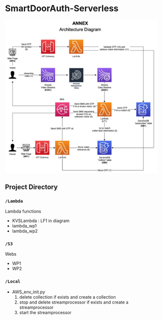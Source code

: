 # SmartDoorAuth-Serverless

![architecuture diagram](/images/architecture.png)


## Project Directory

### `/Lambda`

  Lambda functions
  - KVSLambda : LF1 in diagram
  - lambda_wp1
  - lambda_wp2

### `/S3`
  
  Webs
  
  - WP1
  - WP2 


### `/Local`

  - AWS_env_init.py  
      1. delete collection if exists and create a collection
      2. stop and delete streamprocessor if exists and create a streamprocessor
      3. start the streamprocessor
  



 
